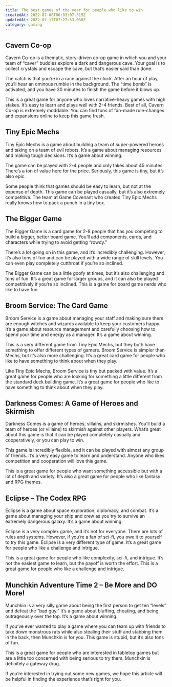 ```yaml
---
title: The best games of the year for people who like to win
createdAt: 2022-07-08T06:03:07.515Z
updatedAt: 2022-07-17T07:27:53.060Z
category: gaming
---
```


## Cavern Co-op

Cavern Co-op is a thematic, story-driven co-op game in which you and your team of “caver” buddies explore a dark and dangerous cave. Your goal is to collect crystals and escape the cave, but that’s easier said than done.

The catch is that you’re in a race against the clock. After an hour of play, you’ll hear an ominous rumble in the background. The “time bomb” is activated, and you have 30 minutes to finish the game before it blows up.

This is a great game for anyone who loves narrative-heavy games with high stakes. It’s easy to learn and plays well with 2-4 friends. Best of all, Cavern Co-op is extremely moddable. You can find tons of fan-made rule-changes and expansions online to keep this game fresh.

## Tiny Epic Mechs

Tiny Epic Mechs is a game about building a team of super-powered heroes and taking on a team of evil robots. It’s a game about managing resources and making tough decisions. It’s a game about winning.

The game can be played with 2-4 people and only takes about 45 minutes. There’s a ton of value here for the price. Seriously, this game is tiny, but it’s also epic.

Some people think that games should be easy to learn, but not at the expense of depth. This game can be played casually, but it’s also extremely competitive. The team at Game Covenant who created Tiny Epic Mechs really knows how to pack a punch in a tiny box.

## The Bigger Game

The Bigger Game is a card game for 2-8 people that has you competing to build a bigger, better board game. You’ll add components, cards, and characters while trying to avoid getting “rowdy.”

There’s a lot going on in this game, and it’s incredibly challenging. However, it’s also tons of fun and can be played with a wide range of skill levels. You can even play completely cutthroat if you’re so inclined.

The Bigger Game can be a little goofy at times, but it’s also challenging and tons of fun. It’s a great game for larger groups, and it can also be played competitively if you’re so inclined. This is a game for board game nerds who like to have fun.

## Broom Service: The Card Game

Broom Service is a game about managing your staff and making sure there are enough witches and wizards available to keep your customers happy. It’s a game about resource management and carefully choosing how to spend your time and energy as a manager. It’s a game about winning.

This is a very different game from Tiny Epic Mechs, but they both have something to offer different types of gamers. Broom Service is simpler than Mechs, but it’s also more challenging. It’s a great card game for people who like to have something to think about when they play.

Like Tiny Epic Mechs, Broom Service is tiny but packed with value. It’s a great game for people who are looking for something a little different from the standard deck building game. It’s a great game for people who like to have something to think about when they play.

## Darkness Comes: A Game of Heroes and Skirmish

Darkness Comes is a game of heroes, villains, and skirmishes. You’ll build a team of heroes (or villains) to skirmish against other players. What’s great about this game is that it can be played completely casually and cooperatively, or you can play to win.

This game is incredibly flexible, and it can be played with almost any group of friends. It’s a very easy game to learn and understand. Anyone who likes competition and cooperation will love this game.

This is a great game for people who want something accessible but with a lot of depth and variety. It’s also a great game for people who like fantasy and RPG themes.

## Eclipse – The Codex RPG

Eclipse is a game about space exploration, diplomacy, and combat. It’s a game about managing your ship and crew as you try to survive an extremely dangerous galaxy. It’s a game about winning.

Eclipse is a very complex game, and it’s not for everyone. There are lots of rules and systems. However, if you’re a fan of sci-fi, you owe it to yourself to try this game. Eclipse is a very different type of game. It’s a great game for people who like a challenge and intrigue.

This is a great game for people who like complexity, sci-fi, and intrigue. It’s not the easiest game to learn, but the payoff is worth the effort. This is a great game for people who like a challenge and intrigue.

## Munchkin Adventure Time 2 – Be More and DO More!

Munchkin is a very silly game about being the first person to get ten “levels” and defeat the “bad guy.” It’s a game about bluffing, cheating, and being outrageously over the top. It’s a game about winning.

If you’ve ever wanted to play a game where you can team up with friends to take down monstrous rats while also stealing their stuff and stabbing them in the back, then Munchkin is for you. This game is stupid, but it’s also tons of fun.

This is a great game for people who are interested in tabletop games but are a little too concerned with being serious to try them. Munchkin is definitely a gateway drug.

If you’re interested in trying out some new games, we hope this article will be helpful in finding the experience that’s right for you.
